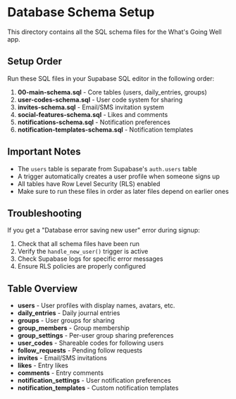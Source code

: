 # Database Schema Setup

This directory contains all the SQL schema files for the What's Going Well app.

## Setup Order

Run these SQL files in your Supabase SQL editor in the following order:

1. **00-main-schema.sql** - Core tables (users, daily_entries, groups)
2. **user-codes-schema.sql** - User code system for sharing
3. **invites-schema.sql** - Email/SMS invitation system
4. **social-features-schema.sql** - Likes and comments
5. **notifications-schema.sql** - Notification preferences
6. **notification-templates-schema.sql** - Notification templates

## Important Notes

- The `users` table is separate from Supabase's `auth.users` table
- A trigger automatically creates a user profile when someone signs up
- All tables have Row Level Security (RLS) enabled
- Make sure to run these files in order as later files depend on earlier ones

## Troubleshooting

If you get a "Database error saving new user" error during signup:

1. Check that all schema files have been run
2. Verify the `handle_new_user()` trigger is active
3. Check Supabase logs for specific error messages
4. Ensure RLS policies are properly configured

## Table Overview

- **users** - User profiles with display names, avatars, etc.
- **daily_entries** - Daily journal entries
- **groups** - User groups for sharing
- **group_members** - Group membership
- **group_settings** - Per-user group sharing preferences
- **user_codes** - Shareable codes for following users
- **follow_requests** - Pending follow requests
- **invites** - Email/SMS invitations
- **likes** - Entry likes
- **comments** - Entry comments
- **notification_settings** - User notification preferences
- **notification_templates** - Custom notification templates